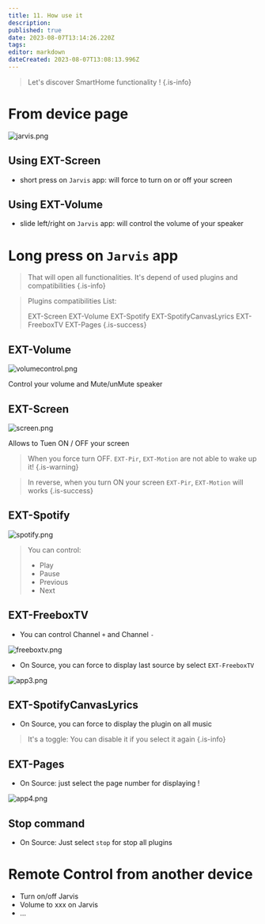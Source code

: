 ```yaml
---
title: 11. How use it
description: 
published: true
date: 2023-08-07T13:14:26.220Z
tags: 
editor: markdown
dateCreated: 2023-08-07T13:08:13.996Z
---
```


> Let's discover SmartHome functionality !
{.is-info}


# From device page

![jarvis.png](/resources/smarthome/jarvis.png)

## Using EXT-Screen

* short press on `Jarvis` app: 
will force to turn on or off your screen

## Using EXT-Volume

* slide left/right on `Jarvis` app:
will control the volume of your speaker

# Long press on `Jarvis` app

> That will open all functionalities.
> It's depend of used plugins and compatibilities
{.is-info}

> Plugins compatibilities List:
>
>  EXT-Screen
>  EXT-Volume
>  EXT-Spotify
>  EXT-SpotifyCanvasLyrics
>  EXT-FreeboxTV
>  EXT-Pages
{.is-success}


## EXT-Volume

![volumecontrol.png](/resources/smarthome/volumecontrol.png)

Control your volume and Mute/unMute speaker

## EXT-Screen

![screen.png](/resources/smarthome/screen.png)

Allows to Tuen ON / OFF your screen

> When you force turn OFF.
> `EXT-Pir`, `EXT-Motion` are not able to wake up it!
{.is-warning}

> In reverse, when you turn ON your screen
> `EXT-Pir`, `EXT-Motion` will works
{.is-success}


## EXT-Spotify

![spotify.png](/resources/smarthome/spotify.png)

> You can control:
>  * Play
>  * Pause
>  * Previous
>  * Next

 
## EXT-FreeboxTV
 
 * You can control Channel `+` and Channel `-`
 
 ![freeboxtv.png](/resources/smarthome/freeboxtv.png)
 
 * On Source, you can force to display last source by select `EXT-FreeboxTV`
 
 ![app3.png](/resources/smarthome/app3.png)
 
## EXT-SpotifyCanvasLyrics
 
 * On Source, you can force to display the plugin on all music
 
>  It's a toggle: You can disable it if you select it again
{.is-info}

## EXT-Pages

 * On Source: just select the page number for displaying !

 ![app4.png](/resources/smarthome/app4.png)
 
## Stop command

 * On Source: Just select `stop` for stop all plugins
 
# Remote Control from another device

* Turn on/off Jarvis
* Volume to xxx on Jarvis
* ... 
